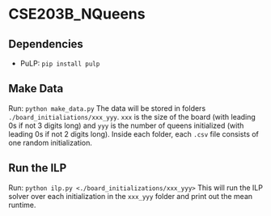# CSE203B_NQueens

## Dependencies
- PuLP: `pip install pulp`

## Make Data
Run: `python make_data.py`
The data will be stored in folders `./board_initialiations/xxx_yyy`. `xxx` is the size of the board (with leading 0s if not 3 digits long) and `yyy` is the number of queens initialized (with leading 0s if not 2 digits long). Inside each folder, each `.csv` file consists of one random initialization.

## Run the ILP
Run: `python ilp.py <./board_initializations/xxx_yyy>`
This will run the ILP solver over each initialization in the `xxx_yyy` folder and print out the mean runtime.